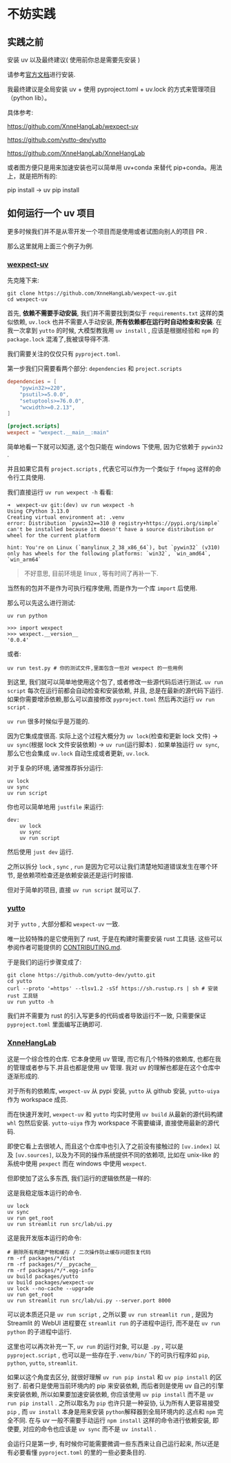 # 不妨实践

## 实践之前

安装 uv 以及最终建议( 使用前你总是需要先安装 )

请参考[官方文档](https://docs.astral.sh/uv/getting-started/installation/)进行安装.

我最终建议是全局安装 uv + 使用 pyproject.toml + uv.lock 的方式来管理项目（python lib）。

具体参考:

https://github.com/XnneHangLab/wexpect-uv

https://github.com/yutto-dev/yutto

https://github.com/XnneHangLab/XnneHangLab

或者图方便只是用来加速安装也可以简单用 uv+conda 来替代 pip+conda。用法上，就是把所有的:

pip install → uv pip install

## 如何运行一个 uv 项目

更多时候我们并不是从零开发一个项目而是使用或者试图向别人的项目 PR .

那么这里就用上面三个例子为例.

### [wexpect-uv](https://github.com/XnneHangLab/wexpect-uv.git)

先克隆下来:

```shell
git clone https://github.com/XnneHangLab/wexpect-uv.git
cd wexpect-uv
```

首先, **依赖不需要手动安装**, 我们并不需要找到类似于 `requirements.txt` 这样的类似依赖, `uv.lock` 也并不需要人手动安装, **所有依赖都在运行时自动检查和安装**. 在我一次拿到 `yutto` 的时候, 大模型教我用 `uv install` , 应该是根据经验和 `npm` 的 `package.lock` 混淆了,我被误导得不清.

我们需要关注的仅仅只有 `pyproject.toml`.

第一步我们只需要看两个部分: `dependencies` 和 `project.scripts`

```toml
dependencies = [
    "pywin32>=220",
    "psutil>=5.0.0",
    "setuptools>=76.0.0",
    "wcwidth>=0.2.13",
]

[project.scripts]
wexpect = "wexpect.__main__:main"
```

简单地看一下就可以知道, 这个包只能在 windows 下使用, 因为它依赖于 `pywin32` .

并且如果它具有 `project.scripts` , 代表它可以作为一个类似于 `ffmpeg` 这样的命令行工具使用.

我们直接运行 `uv run wexpect -h` 看看:

```shell
➜  wexpect-uv git:(dev) uv run wexpect -h
Using CPython 3.13.0
Creating virtual environment at: .venv
error: Distribution `pywin32==310 @ registry+https://pypi.org/simple` can't be installed because it doesn't have a source distribution or wheel for the current platform

hint: You're on Linux (`manylinux_2_38_x86_64`), but `pywin32` (v310) only has wheels for the following platforms: `win32`, `win_amd64`, `win_arm64`
```

> 不好意思, 目前环境是 linux , 等有时间了再补一下.

当然有的包并不是作为可执行程序使用, 而是作为一个库 `import` 后使用.

那么可以先这么进行测试:

```shell
uv run python

>>> import wexpect
>>> wexpect.__version__
'0.0.4'
```

或者:

```shell
uv run test.py # 你的测试文件,里面包含一些对 wexpect 的一些用例
```

到这里, 我们就可以简单地使用这个包了, 或者修改一些源代码后进行测试. `uv run script` 每次在运行前都会自动检查和安装依赖, 并且, 总是在最新的源代码下运行. 如果你需要增添依赖,那么可以直接修改 `pyproject.toml` 然后再次运行 `uv run script` .

`uv run` 很多时候似乎是万能的.

因为它集成度很高. 实际上这个过程大概分为 `uv lock`(检查和更新 lock 文件) -> `uv sync`(根据 lock 文件安装依赖) -> `uv run`(运行脚本) . 如果单独运行 `uv sync`, 那么它也会集成 `uv.lock` 自动生成或者更新, `uv.lock`.

对于复杂的环境, 通常推荐拆分运行:

```shell
uv lock
uv sync
uv run script
```

你也可以简单地用 `justfile` 来运行:

```justfile
dev:
    uv lock
    uv sync
    uv run script
```

然后使用 `just dev` 运行.

之所以拆分 `lock` , `sync` , `run` 是因为它可以让我们清楚地知道错误发生在哪个环节, 是依赖项检查还是依赖安装还是运行时报错.

但对于简单的项目, 直接 `uv run script` 就可以了.

### [yutto](https://github.com/yutto-dev/yutto.git)

对于 `yutto` , 大部分都和 `wexpect-uv` 一致.

唯一比较特殊的是它使用到了 rust, 于是在构建时需要安装 rust 工具链. 这些可以参阅作者可能提供的 [CONTRIBUTING.md](https://github.com/yutto-dev/yutto/blob/main/CONTRIBUTING.md).

于是我们的运行步骤变成了:

```shell
git clone https://github.com/yutto-dev/yutto.git
cd yutto
curl --proto '=https' --tlsv1.2 -sSf https://sh.rustup.rs | sh # 安装 rust 工具链
uv run yutto -h
```

我们并不需要为 rust 的引入写更多的代码或者导致运行不一致, 只需要保证 `pyproject.toml` 里面编写正确即可.

### [XnneHangLab](https://github.com/XnneHangLab/XnneHangLab.git)

这是一个综合性的仓库. 它本身使用 uv 管理, 而它有几个特殊的依赖库, 也都在我的管理或者参与下.并且也都是使用 uv 管理. 我对 uv 的理解也都是在这个仓库中逐渐形成的.

对于所有的依赖库, `wexpect-uv` 从 pypi 安装, `yutto` 从 github 安装, `yutto-uiya` 作为 workspace 成员.

而在快速开发时, `wexpect-uv` 和 `yutto` 均实时使用 `uv build` 从最新的源代码构建 `whl` 包然后安装. `yutto-uiya` 作为 workspace 不需要编译, 直接使用最新的源代码.

即使它看上去很唬人, 而且这个仓库中也引入了之前没有接触过的 `[uv.index]` 以及 `[uv.sources]`, 以及为不同的操作系统提供不同的依赖项, 比如在 unix-like 的 系统中使用 `pexpect` 而在 windows 中使用 `wexpect`.

但即使加了这么多东西, 我们运行的逻辑依然是一样的:

这是我稳定版本运行的命令.

```shell
uv lock
uv sync
uv run get_root
uv run streamlit run src/lab/ui.py
```

这是我开发版本运行的命令:

```shell
# 删除所有构建产物和缓存 / 二次操作防止缓存问题恢复代码
rm -rf packages/*/dist
rm -rf packages/*/__pycache__
rm -rf packages/*/*.egg-info
uv build packages/yutto
uv build packages/wexpect-uv
uv lock --no-cache --upgrade
uv run get_root
uv run streamlit run src/lab/ui.py --server.port 8000
```

可以说本质还只是 `uv run script` , 之所以要 `uv run streamlit run` , 是因为 Streamlit 的 WebUI 进程要在 `streamlit run` 的子进程中运行, 而不是在 `uv run python` 的子进程中运行.

这里也可以再次补充一下, `uv run` 的运行对象, 可以是 `.py` , 可以是 `pyproject.script` , 也可以是一些存在于`.venv/bin/` 下的可执行程序如 `pip`, `python`, `yutto`, `streamlit`.

如果以这个角度去区分, 就很好理解 `uv run pip instal` 和 `uv pip install` 的区别了. 前者只是使用当前环境内的 pip 来安装依赖, 而后者则是使用 uv 自己的引擎来安装依赖, 所以如果要加速安装依赖, 你应该使用 `uv pip install` 而不是 `uv run pip install` . 之所以取名为 `pip` 也许只是一种妥协, 认为所有人更容易接受 `pip` , 而 `uv install` 本身是用来安装 `python`解释器到全局环境内的.这点和 `npm` 完全不同. 在与 uv 一般不需要手动运行 `npm install` 这样的命令进行依赖安装, 即使要, 对应的命令也应该是 `uv sync` 而不是 `uv install` .

会运行只是第一步, 有时候你可能需要微调一些东西来让自己运行起来, 所以还是有必要看懂 `pyproject.toml` 的里的一些必要条目的.
